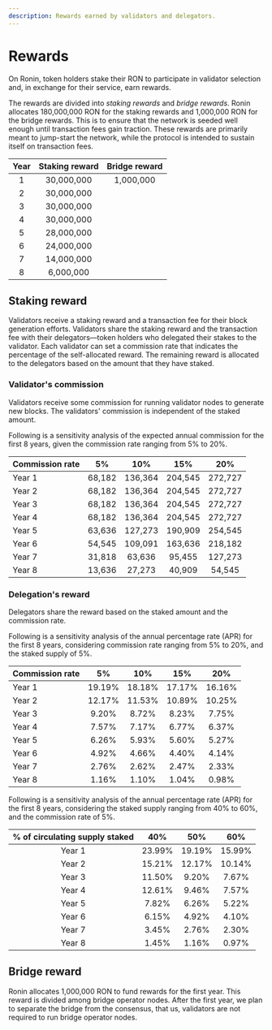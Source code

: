 ```yaml
---
description: Rewards earned by validators and delegators.
---
```


# Rewards
On Ronin, token holders stake their RON to participate in validator selection and, in exchange for their service, earn rewards.

The rewards are divided into *staking rewards* and *bridge rewards*. Ronin allocates 180,000,000 RON for the staking rewards and 1,000,000 RON for the bridge rewards. This is to ensure that the network is seeded well enough until transaction fees gain traction. These rewards are primarily meant to jump-start the network, while the protocol is intended to sustain itself on transaction fees.

| Year 	| Staking reward 	| Bridge reward 	| 
|:----:	|:--------------:	|:-------------:	|
| 1    	| 30,000,000     	| 1,000,000     	| 
| 2    	| 30,000,000     	|               	| 
| 3    	| 30,000,000     	|               	| 
| 4    	| 30,000,000     	|               	| 
| 5    	| 28,000,000     	|               	| 
| 6    	| 24,000,000     	|               	| 
| 7    	| 14,000,000     	|               	| 
| 8    	| 6,000,000      	|               	| 

## Staking reward
Validators receive a staking reward and a transaction fee for their block generation efforts. Validators share the staking reward and the transaction fee with their delegators—token holders who delegated their stakes to the validator. Each validator can set a commission rate that indicates the percentage of the self-allocated reward. The remaining reward is allocated to the delegators based on the amount that they have staked.

### Validator's commission
Validators receive some commission for running validator nodes to generate new blocks. The validators' commission is independent of the staked amount.

Following is a sensitivity analysis of the expected annual commission for the first 8 years, given the commission rate ranging from 5% to 20%.

| Commission rate 	|   5%   	|   10%   	|   15%   	|   20%   	|
|-----------------	|:------:	|:-------:	|:-------:	|:-------:	|
| Year 1          	| 68,182 	| 136,364 	| 204,545 	| 272,727 	|
| Year 2          	| 68,182 	| 136,364 	| 204,545 	| 272,727 	|
| Year 3          	| 68,182 	| 136,364 	| 204,545 	| 272,727 	|
| Year 4          	| 68,182 	| 136,364 	| 204,545 	| 272,727 	|
| Year 5          	| 63,636 	| 127,273 	| 190,909 	| 254,545 	|
| Year 6          	| 54,545 	| 109,091 	| 163,636 	| 218,182 	|
| Year 7          	| 31,818 	| 63,636  	| 95,455  	| 127,273 	|
| Year 8          	| 13,636 	| 27,273  	| 40,909  	| 54,545  	|


### Delegation's reward
Delegators share the reward based on the staked amount and the commission rate.

Following is a sensitivity analysis of the annual percentage rate (APR) for the first 8 years, considering commission rate ranging from 5% to 20%, and the staked supply of 5%.

| Commission rate 	|   5%   	|   10%   	|   15%   	|   20%   	|
|-----------------	|:------:	|:-------:	|:-------:	|:-------:	|
| Year 1          	| 19.19%    | 18.18%    | 17.17%    | 16.16%    |
| Year 2          	| 12.17%    | 11.53%    | 10.89%    | 10.25%    |
| Year 3          	| 9.20%     | 8.72%     | 8.23%     | 7.75%     |
| Year 4          	| 7.57%     | 7.17%     | 6.77%     | 6.37%     |
| Year 5          	| 6.26%     | 5.93%     | 5.60%     | 5.27%     |
| Year 6          	| 4.92%     | 4.66%     | 4.40%     | 4.14%     |
| Year 7          	| 2.76%     | 2.62%     | 2.47%     | 2.33%     |
| Year 8          	| 1.16%     | 1.10%     | 1.04%     | 0.98%     |

Following is a sensitivity analysis of the annual percentage rate (APR) for the first 8 years, considering the staked supply ranging from 40% to 60%, and  the commission rate of 5%.


| % of circulating supply staked 	|   40%  	|   50%  	|   60%  	|
|:------------------------------:	|:------:	|:------:	|:------:	|
| Year 1                           	| 23.99% 	| 19.19% 	| 15.99% 	| 
| Year 2                           	| 15.21% 	| 12.17% 	| 10.14% 	| 
| Year 3                           	| 11.50% 	| 9.20%  	| 7.67%  	| 
| Year 4                           	| 12.61% 	| 9.46%  	| 7.57%  	|
| Year 5                          	| 7.82%  	| 6.26%  	| 5.22%  	| 
| Year 6                           	| 6.15%  	| 4.92%  	| 4.10%  	|
| Year 7                           	| 3.45%  	| 2.76%  	| 2.30%  	| 
| Year 8                           	| 1.45%  	| 1.16%  	| 0.97%  	| 



## Bridge reward
Ronin allocates 1,000,000 RON to fund rewards for the first year. This reward is divided among bridge operator nodes. After the first year, we plan to separate the bridge from the consensus, that us, validators are not required to run bridge operator nodes.
